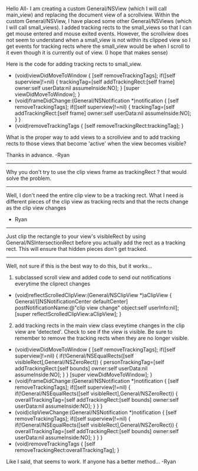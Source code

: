 

Hello All-
I am creating a custom General/NSView (which I will call main_view) and replacing the document view of a scrollview.  Within the custom General/NSView, I have placed some other General/NSViews (which I will call small_views).  I added tracking rects to the small_views so that I can get mouse entered and mouse exited events.  However, the scrollview does not seem to understand when a small_view is not within its clipped view so I get events for tracking rects where the small_view would be when I scroll to it even though it is currently out of view.  (I hope that makes sense)

Here is the code for adding tracking rects to small_view.
    
- (void)viewDidMoveToWindow {
	[self removeTrackingTags];
	if([self superview]!=nil) {
		trackingTag=[self addTrackingRect:[self frame] owner:self userData:nil assumeInside:NO];
	}
	[super viewDidMoveToWindow];
}
- (void)frameDidChange:(General/NSNotification *)notification {
	[self removeTrackingTags];
	if([self superview]!=nil) {
		trackingTag=[self addTrackingRect:[self frame] owner:self userData:nil assumeInside:NO];
	}
}
- (void)removeTrackingTags {
    [self removeTrackingRect:trackingTag];
}


What is the proper way to add views to a scrollview and to add tracking rects to those views that become 'active' when the view becomes visible?

Thanks in advance.
-Ryan

----
Why you don't try to use the clip views frame as trackingRect ? that would solve the problem.

----
Well,  I don't need the entire clip view to be a tracking rect.  What I need is different pieces of the clip view as tracking rects and that the rects change as the clip view changes

- Ryan 

----
Just clip the rectangle to your view's visibleRect by using General/NSIntersectionRect before you actually add the rect as a tracking rect. This will ensure that hidden pieces don't get tracked.

----
Well, not sure if this is the best way to do this, but it works...
1) subclassed scroll view and added code to send out notifications everytime the cliprect changes

    
- (void)reflectScrolledClipView:(General/NSClipView *)aClipView {
	General/[[NSNotificationCenter defaultCenter] postNotificationName:@"clip view change" object:self userInfo:nil];
	[super reflectScrolledClipView:aClipView];
}


2) add tracking rects in the main view class eveytime changes in the clip view are 'detected'.  Check to see if the view is visible.  Be sure to remember to remove the tracking rects when they are no longer visible.

    
- (void)viewDidMoveToWindow {
	[self removeTrackingTags];
	if([self superview]!=nil) {
		if(!General/NSEqualRects([self visibleRect],General/NSZeroRect)) {
			personTrackingTag=[self addTrackingRect:[self bounds] owner:self userData:nil assumeInside:NO];
		}
	}
	[super viewDidMoveToWindow];
}
- (void)frameDidChange:(General/NSNotification *)notification {
	[self removeTrackingTags];
	if([self superview]!=nil) {
		if(!General/NSEqualRects([self visibleRect],General/NSZeroRect)) {
			overallTrackingTag=[self addTrackingRect:[self bounds] owner:self userData:nil assumeInside:NO];
              }
	}
}
- (void)clipViewChange:(General/NSNotification *)notification {
	[self removeTrackingTags];
	if([self superview]!=nil) {
		if(!General/NSEqualRects([self visibleRect],General/NSZeroRect)) {
			overallTrackingTag=[self addTrackingRect:[self bounds] owner:self userData:nil assumeInside:NO];
              }
       }
}
- (void)removeTrackingTags {
	[self removeTrackingRect:overallTrackingTag];
}


Like I said, that seems to work.  If anyone has a better method...
-Ryan